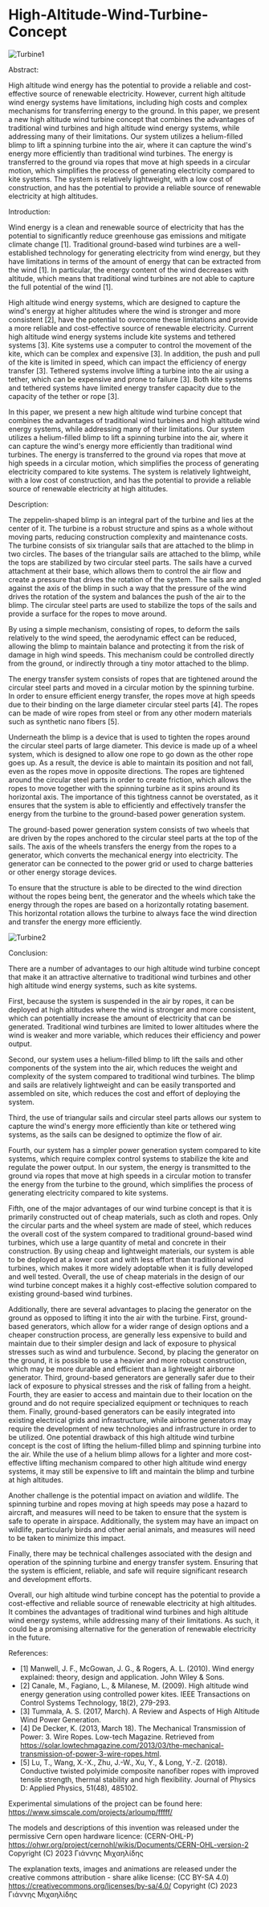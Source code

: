 # High-Altitude-Wind-Turbine-Concept

![Turbine1](https://github.com/John-Mich/High-Altitude-Wind-Turbine-Concept/blob/main/Turbine1.gif)

Abstract:

High altitude wind energy has the potential to provide a reliable and cost-effective source of renewable electricity. However, current high altitude wind energy systems have limitations, including high costs and complex mechanisms for transferring energy to the ground. In this paper, we present a new high altitude wind turbine concept that combines the advantages of traditional wind turbines and high altitude wind energy systems, while addressing many of their limitations. Our system utilizes a helium-filled blimp to lift a spinning turbine into the air, where it can capture the wind's energy more efficiently than traditional wind turbines. The energy is transferred to the ground via ropes that move at high speeds in a circular motion, which simplifies the process of generating electricity compared to kite systems. The system is relatively lightweight, with a low cost of construction, and has the potential to provide a reliable source of renewable electricity at high altitudes.

Introduction:

Wind energy is a clean and renewable source of electricity that has the potential to significantly reduce greenhouse gas emissions and mitigate climate change [1]. Traditional ground-based wind turbines are a well-established technology for generating electricity from wind energy, but they have limitations in terms of the amount of energy that can be extracted from the wind [1]. In particular, the energy content of the wind decreases with altitude, which means that traditional wind turbines are not able to capture the full potential of the wind [1].

High altitude wind energy systems, which are designed to capture the wind's energy at higher altitudes where the wind is stronger and more consistent [2], have the potential to overcome these limitations and provide a more reliable and cost-effective source of renewable electricity. Current high altitude wind energy systems include kite systems and tethered systems [3]. Kite systems use a computer to control the movement of the kite, which can be complex and expensive [3]. In addition, the push and pull of the kite is limited in speed, which can impact the efficiency of energy transfer [3]. Tethered systems involve lifting a turbine into the air using a tether, which can be expensive and prone to failure [3]. Both kite systems and tethered systems have limited energy transfer capacity due to the capacity of the tether or rope [3].

In this paper, we present a new high altitude wind turbine concept that combines the advantages of traditional wind turbines and high altitude wind energy systems, while addressing many of their limitations. Our system utilizes a helium-filled blimp to lift a spinning turbine into the air, where it can capture the wind's energy more efficiently than traditional wind turbines. The energy is transferred to the ground via ropes that move at high speeds in a circular motion, which simplifies the process of generating electricity compared to kite systems. The system is relatively lightweight, with a low cost of construction, and has the potential to provide a reliable source of renewable electricity at high altitudes.

Description:

The zeppelin-shaped blimp is an integral part of the turbine and lies at the center of it. The turbine is a robust structure and spins as a whole without moving parts, reducing construction complexity and maintenance costs. The turbine consists of six triangular sails that are attached to the blimp in two circles. The bases of the triangular sails are attached to the blimp, while the tops are stabilized by two circular steel parts. The sails have a curved attachment at their base, which allows them to control the air flow and create a pressure that drives the rotation of the system. The sails are angled against the axis of the blimp in such a way that the pressure of the wind drives the rotation of the system and balances the push of the air to the blimp. The circular steel parts are used to stabilize the tops of the sails and provide a surface for the ropes to move around.

By using a simple mechanism, consisting of ropes, to deform the sails relatively to the wind speed, the aerodynamic effect can be reduced, allowing the blimp to maintain balance and protecting it from the risk of damage in high wind speeds. This mechanism could be controlled directly from the ground, or indirectly through a tiny motor attached to the blimp.

The energy transfer system consists of ropes that are tightened around the circular steel parts and moved in a circular motion by the spinning turbine. In order to ensure efficient energy transfer, the ropes move at high speeds due to their binding on the large diameter circular steel parts [4]. The ropes can be made of wire ropes from steel or from any other modern materials such as synthetic nano fibers [5].

Underneath the blimp is a device that is used to tighten the ropes around the circular steel parts of large diameter. This device is made up of a wheel system, which is designed to allow one rope to go down as the other rope goes up. As a result, the device is able to maintain its position and not fall, even as the ropes move in opposite directions. The ropes are tightened around the circular steel parts in order to create friction, which allows the ropes to move together with the spinning turbine as it spins around its horizontal axis. The importance of this tightness cannot be overstated, as it ensures that the system is able to efficiently and effectively transfer the energy from the turbine to the ground-based power generation system.

The ground-based power generation system consists of two wheels that are driven by the ropes anchored to the circular steel parts at the top of the sails. The axis of the wheels transfers the energy from the ropes to a generator, which converts the mechanical energy into electricity. The generator can be connected to the power grid or used to charge batteries or other energy storage devices.

To ensure that the structure is able to be directed to the wind direction without the ropes being bent, the generator and the wheels which take the energy through the ropes are based on a horizontally rotating basement. This horizontal rotation allows the turbine to always face the wind direction and transfer the energy more efficiently.

![Turbine2](https://github.com/John-Mich/High-Altitude-Wind-Turbine-Concept/blob/main/Turbine2.gif)

Conclusion:

There are a number of advantages to our high altitude wind turbine concept that make it an attractive alternative to traditional wind turbines and other high altitude wind energy systems, such as kite systems. 

First, because the system is suspended in the air by ropes, it can be deployed at high altitudes where the wind is stronger and more consistent, which can potentially increase the amount of electricity that can be generated. Traditional wind turbines are limited to lower altitudes where the wind is weaker and more variable, which reduces their efficiency and power output.

Second, our system uses a helium-filled blimp to lift the sails and other components of the system into the air, which reduces the weight and complexity of the system compared to traditional wind turbines. The blimp and sails are relatively lightweight and can be easily transported and assembled on site, which reduces the cost and effort of deploying the system.

Third, the use of triangular sails and circular steel parts allows our system to capture the wind's energy more efficiently than kite or tethered wing systems, as the sails can be designed to optimize the flow of air. 

Fourth, our system has a simpler power generation system compared to kite systems, which require complex control systems to stabilize the kite and regulate the power output. In our system, the energy is transmitted to the ground via ropes that move at high speeds in a circular motion to transfer the energy from the turbine to the ground, which simplifies the process of generating electricity compared to kite systems. 

Fifth, one of the major advantages of our wind turbine concept is that it is primarily constructed out of cheap materials, such as cloth and ropes. Only the circular parts and the wheel system are made of steel, which reduces the overall cost of the system compared to traditional ground-based wind turbines, which use a large quantity of metal and concrete in their construction. By using cheap and lightweight materials, our system is able to be deployed at a lower cost and with less effort than traditional wind turbines, which makes it more widely adoptable when it is fully developed and well tested. Overall, the use of cheap materials in the design of our wind turbine concept makes it a highly cost-effective solution compared to existing ground-based wind turbines.

Additionally, there are several advantages to placing the generator on the ground as opposed to lifting it into the air with the turbine. First, ground-based generators, which allow for a wider range of design options and a cheaper construction process, are generally less expensive to build and maintain due to their simpler design and lack of exposure to physical stresses such as wind and turbulence. Second, by placing the generator on the ground, it is possible to use a heavier and more robust construction, which may be more durable and efficient than a lightweight airborne generator. Third, ground-based generators are generally safer due to their lack of exposure to physical stresses and the risk of falling from a height. Fourth, they are easier to access and maintain due to their location on the ground and do not require specialized equipment or techniques to reach them. Finally, ground-based generators can be easily integrated into existing electrical grids and infrastructure, while airborne generators may require the development of new technologies and infrastructure in order to be utilized.
One potential drawback of this high altitude wind turbine concept is the cost of lifting the helium-filled blimp and spinning turbine into the air. While the use of a helium blimp allows for a lighter and more cost-effective lifting mechanism compared to other high altitude wind energy systems, it may still be expensive to lift and maintain the blimp and turbine at high altitudes.

Another challenge is the potential impact on aviation and wildlife. The spinning turbine and ropes moving at high speeds may pose a hazard to aircraft, and measures will need to be taken to ensure that the system is safe to operate in airspace. Additionally, the system may have an impact on wildlife, particularly birds and other aerial animals, and measures will need to be taken to minimize this impact.

Finally, there may be technical challenges associated with the design and operation of the spinning turbine and energy transfer system. Ensuring that the system is efficient, reliable, and safe will require significant research and development efforts.

Overall, our high altitude wind turbine concept has the potential to provide a cost-effective and reliable source of renewable electricity at high altitudes. It combines the advantages of traditional wind turbines and high altitude wind energy systems, while addressing many of their limitations. As such, it could be a promising alternative for the generation of renewable electricity in the future.

References:
- [1] Manwell, J. F., McGowan, J. G., & Rogers, A. L. (2010). Wind energy explained: theory, design and application. John Wiley & Sons.
- [2] Canale, M., Fagiano, L., & Milanese, M. (2009). High altitude wind energy generation using controlled power kites. IEEE Transactions on Control Systems Technology, 18(2), 279-293.
- [3] Tummala, A. S. (2017, March). A Review and Aspects of High Altitude Wind Power Generation.
- [4] De Decker, K. (2013, March 18). The Mechanical Transmission of Power: 3. Wire Ropes. Low-tech Magazine. Retrieved from https://solar.lowtechmagazine.com/2013/03/the-mechanical-transmission-of-power-3-wire-ropes.html.
- [5] Lu, T., Wang, X.-X., Zhu, J.-W., Xu, Y., & Long, Y.-Z. (2018). Conductive twisted polyimide composite nanofiber ropes with improved tensile strength, thermal stability and high flexibility. Journal of Physics D: Applied Physics, 51(48), 485102.


Experimental simulations of the project can be found here:
https://www.simscale.com/projects/arloump/fffff/


The models and descriptions of this invention was released under the permissive Cern open hardware licence:
(CERN-OHL-P)
https://ohwr.org/project/cernohl/wikis/Documents/CERN-OHL-version-2
Copyright (C) 2023 Γιάννης Μιχαηλίδης

The explanation texts, images and animations are released under the creative commons attribution - share alike license:
(CC BY-SA 4.0) 
https://creativecommons.org/licenses/by-sa/4.0/ 
Copyright (C) 2023 Γιάννης Μιχαηλίδης
